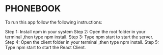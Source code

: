 # PHONEBOOK
To run this app follow the following instructions:

Step 1: Install npm in your system
Step 2: Open the root folder in your terminal ,then type npm install.
Step 3: Type npm start to start the server.
Step 4: Open the client folder in your terminal ,then type npm install.
Step 5: Type npm start to start the React Client.
